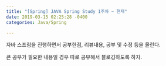 ```yaml
---
title: "[Spring] JAVA Spring Study 1주차 ~ 현재"
date: 2019-03-15 02:25:28 -0400
categories: Java/Spring

---
```


자바 스프링을 진행하면서 공부한점, 리뷰내용, 공부 및 수정 등을 올린다.

큰 공부가 필요한 내용일 경우 따로 공부해서 블로깅하도록 하자.

